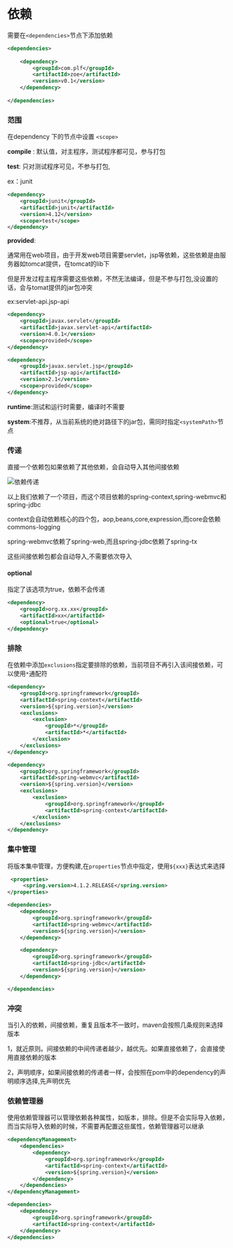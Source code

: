 # 依赖

需要在`<dependencies>`节点下添加依赖

```xml
<dependencies>
    
    <dependency>
        <groupId>com.plf</groupId>
        <artifactId>zoe</artifactId>
        <version>v0.1</version>
    </dependency>
    
</dependencies>
```



### 范围

在dependency 下的节点中设置 `<scope>`

**compile** : 默认值，对主程序，测试程序都可见，参与打包

**test**: 只对测试程序可见，不参与打包,

ex：junit

```xml
<dependency>
    <groupId>junit</groupId>
    <artifactId>junit</artifactId>
    <version>4.12</version>
    <scope>test</scope>
</dependency>
```

**provided**: 

通常用在web项目，由于开发web项目需要servlet，jsp等依赖，这些依赖是由服务器如tomcat提供，在tomcat的lib下

但是开发过程主程序需要这些依赖，不然无法编译，但是不参与打包,没设置的话，会与tomat提供的jar包冲突

ex:servlet-api.jsp-api

```xml
<dependency>
    <groupId>javax.servlet</groupId>
    <artifactId>javax.servlet-api</artifactId>
    <version>4.0.1</version>
    <scope>provided</scope>
</dependency>

<dependency>
    <groupId>javax.servlet.jsp</groupId>
    <artifactId>jsp-api</artifactId>
    <version>2.1</version>
    <scope>provided</scope>
</dependency>
```

**runtime**:测试和运行时需要，编译时不需要

**system**:不推荐，从当前系统的绝对路径下的jar包，需同时指定`<systemPath>`节点

### 传递

直接一个依赖包如果依赖了其他依赖，会自动导入其他间接依赖

![依赖传递](E:/note/build-tool/maven/static/1.png)

以上我们依赖了一个项目，而这个项目依赖的spring-context,spring-webmvc和spring-jdbc

context会自动依赖核心的四个包，aop,beans,core,expression,而core会依赖commons-logging

spring-webmvc依赖了spring-web,而且spring-jdbc依赖了spring-tx

这些间接依赖包都会自动导入,不需要依次导入

#### optional

指定了该选项为true，依赖不会传递

```xml
<dependency>
    <groupId>org.xx.xx</groupId>
    <artifactId>xx</artifactId>
    <optional>true</optional>
</dependency>
```



### 排除

在依赖中添加`exclusions`指定要排除的依赖，当前项目不再引入该间接依赖，可以使用`*`通配符

```xml
<dependency>
    <groupId>org.springframework</groupId>
    <artifactId>spring-context</artifactId>
    <version>${spring.version}</version>
    <exclusions>
        <exclusion>
            <groupId>*</groupId>
            <artifactId>*</artifactId>
        </exclusion>
    </exclusions>
</dependency>

<dependency>
    <groupId>org.springframework</groupId>
    <artifactId>spring-webmvc</artifactId>
    <version>${spring.version}</version>
    <exclusions>
        <exclusion>
            <groupId>org.springframework</groupId>
            <artifactId>spring-context</artifactId>
        </exclusion>
    </exclusions>
</dependency>
```

### 集中管理

将版本集中管理，方便构建,在`properties`节点中指定，使用`${xxx}`表达式来选择

```xml
 <properties>
     <spring.version>4.1.2.RELEASE</spring.version>
</properties>

<dependencies>
    <dependency>
        <groupId>org.springframework</groupId>
        <artifactId>spring-webmvc</artifactId>
        <version>${spring.version}</version>
    </dependency>

    <dependency>
        <groupId>org.springframework</groupId>
        <artifactId>spring-jdbc</artifactId>
        <version>${spring.version}</version>
    </dependency>

</dependencies>
```

### 冲突

当引入的依赖，间接依赖，重复且版本不一致时，maven会按照几条规则来选择版本

1，就近原则。间接依赖的中间传递者越少，越优先。如果直接依赖了，会直接使用直接依赖的版本

2，声明顺序，如果间接依赖的传递者一样，会按照在pom中的dependency的声明顺序选择,先声明优先

### 依赖管理器

使用依赖管理器可以管理依赖各种属性，如版本，排除。但是不会实际导入依赖，而当实际导入依赖的时候，不需要再配置这些属性，依赖管理器可以继承

```xml
<dependencyManagement>
    <dependencies>       
        <dependency>
            <groupId>org.springframework</groupId>
            <artifactId>spring-context</artifactId>
            <version>${spring.version}</version>
        </dependency>
    </dependencies>
</dependencyManagement>

<dependencies>
    <dependency>
        <groupId>org.springframework</groupId>
        <artifactId>spring-context</artifactId>
    </dependency>
</dependencies>
```

